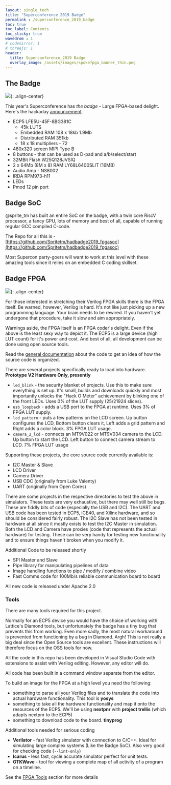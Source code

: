 ```yaml
---
layout: single_tech
title: "Superconference 2019 Badge"
permalink : /superconference_2019_badge
toc: true
toc_label: Contents
toc_sticky: true
wavedrom : 1
# codemirror: 1
# threejs: 1
header:
  title: Superconference_2019 Badge
  overlay_image: /assets/images/spokefpga_banner_thin.png
---
```


## The Badge

![]({{site.baseurl}}/assets/images/2019-Hackaday-Superconference-Badge-sm.jpg){: .align-center}

This year's Superconference has *the badge* - Large FPGA-based delight.  Here's the hackaday [announcement](https://hackaday.com/2019/11/04/gigantic-fpga-in-a-game-boy-form-factor-2019-supercon-badge-is-a-hardware-siren-song/).

- ECP5 LFE5U-45F-8BG381C
  - 45k LUTS
  - Embedded RAM 108 x 18kb 1.9Mb
  - Distributed RAM 351kb
  - 18 x 18 multipliers - 72
- 480x320 screen MIPI Type B
- 8 buttons - that can be used as D-pad and a/b/select/start
- 32MBit Flash W25Q128JVSIQ
- 2 x 64Mb (8M x 8) RAM LY68L6400SLIT (16MB)
- Audio Amp - NS8002
- IRDA RPM973-h11
- LEDs
- Pmod 12 pin port

## Badge SoC

<div class="text-center" id="badge_soc"></div>

<script type="text/javascript">
    const badge_soc = {
    color: "#555",
    children: [
        { id: "USB", port: 1, highlight:1 },
        { id: "HDMI", port: 1, highlight:1 },
        { id: "Cartridge", port: 1, highlight:1 },
        { id: "Pmod", port: 1, highlight:1 },
        { id: "LCD", color: "#999", ports: ["MIPI_II"] },
        { id: "FLASH", color: "#999", ports: ["QSPI"] },
        { id: "PSDRAM1", color: "#999", ports: ["QSPI"] },
        { id: "PSDRAM2", color: "#999", ports: ["QSPI"] },
        { id: "LEDs", color: "#999", ports: ["GPIO"] },
        { id: "Buttons", color: "#999", ports: ["GPIO"] },
        { id: "FPGA", label:"FPGA - ECP5", inPorts:["USB", "HDMI" ], outPorts:["PSDRAM","FLASH", "GPIO", "LCD"],
            color: "#AAA",
            children:[
            {id:"CPU1", highlight:2 },
            {id:"CPU2", highlight:2 },
            {id:"DMA", highlight:5 },
            {id:"GPU", highlight:3 },
            {id:"MMCache", highlight:5 },
            {id:"PIC", highlight:4 }
            ],
            edges:[
                ["CPU1","MMCache" ],
                ["CPU2","MMCache" ],
                ["DMA","MMCache" ],
                ["GPU","FPGA.LCD" ],
                ["MMCache","GPU" ],
                ["MMCache","PIC" ],
                ["PIC","FPGA.GPIO"],
                ["MMCache","FPGA.USB" ],
                ["MMCache","FPGA.PSDRAM" ],
                ["MMCache","FPGA.FLASH" ],
                ["MMCache","FPGA.GPIO" ],
                ["FPGA.HDMI","GPU" ]
/*            [ "four.in", "Child1.in" ],
            [ "Child1.outA", "Child2A.in" ],
            [ "Child1.outB", "Child2B.in" ],
            [ "Child2A.out", "Child3.inA" ],
            [ "Child2B.out", "Child3.inB" ],
            [ "Child3.out", "four.out" ]*/
            ] }
    ],
    edges: [
        ["FPGA.PSDRAM","PSDRAM1.QSPI"],
        ["FPGA.PSDRAM","PSDRAM2.QSPI"],
        ["FPGA.FLASH","FLASH.QSPI"],
        ["FPGA.GPIO","Buttons.GPIO"],
        ["FPGA.GPIO","LEDs.GPIO"],
        ["FPGA.GPIO","Cartridge"],
        ["FPGA.GPIO","Pmod"],
        ["USB","FPGA.USB"],
        ["HDMI","FPGA.HDMI"],
        ["FPGA.LCD","LCD.MIPI_II"],
/*
        {route:["one.out","two.in"]},
        {route:["two.out","three.in"]},
        {route:["three.out","four.in"] },
        {route:["four.out","five.in"] },
        {route:["five.out","six.in"] },
        {route:["six.out","seven.in"] },
        {route:["seven.out","out"] }
*/
    ]
};

    hdelk.layout( badge_soc, "badge_soc" );
</script>

@sprite_tm has built an entire SoC on the badge, with a twin core RiscV processor, a fancy GPU, lots of memory and best of all, capable of running regular GCC compiled C-code.

The Repo for all this is - [https://github.com/Spritetm/hadbadge2019_fpgasoc](https://github.com/Spritetm/hadbadge2019_fpgasoc)

Most Supercon party-goers will want to work at this level with these amazing tools since it relies on an embedded C coding skillset.

## Badge FPGA

![]({{site.baseurl}}/assets/images/ec5_boring_image.png){: .align-center}

For those interested in stretching their Verilog FPGA skills there is the FPGA itself.  Be warned, however, Verilog is hard.  It's not like just picking up a new programming language.  Your brain needs to be rewired.  If you haven't yet undergone that procedure, take it slow and aim appropriately.

Warnings aside, the FPGA itself is an FPGA coder's delight.  Even if the above is the least sexy way to depict it.  The ECP5 is a large device (high LUT count) for it's power and cost. And  best of all, all development can be done using open source tools.

Read the [general documentation]({{site.baseurl}}/code_library) about the code to get an idea of how the source code is organized.

There are several projects specifically ready to load into hardware.  **Prototype V2 Hardware Only, presently**

- `led_blink` - the security blanket of projects.  Use this to make sure everything is set up.  It's small, builds and downloads quickly and most importantly unlocks the "Hack O Meter" achievement by blinking one of the front LEDs.  Uses 0% of the LUT supply (25/21924 slices).
- `usb_loopback` - adds a USB port to the FPGA at runtime.  Uses 3% of FPGA LUT supply.
- `lcd_pattern` - puts a few patterns on the LCD screen.  Up button configures the LCD, Bottom button clears it, Left adds a grid pattern and Right adds a color block.  3% FPGA LUT usage.
- `camera_2_lcd` - connects an MT9V022 or MT9V034 camera to the LCD.  Up button to start the LCD.  Left button to connect camera stream to LCD.  7% FPGA LUT usage

Supporting these projects, the core source code currently available is:

- I2C Master & Slave
- LCD Driver
- Camera Driver
- USB CDC (originally from Luke Valenty)
- UART (originally from Open Cores)

There are some projects in the respective directories to test the above in simulators.  These tests are very exhaustive, but there may well still be bugs.  These are fiddly bits of code (especially the USB and I2C).  The UART and USB code has been tested in ECP5, iCE40, and Xilinx hardware, and so should be considered fairly robust.  The I2C Slave has not been tested in hardware at all since it mostly exists to test the I2C Master in simulation.  Both the LCD and Camera have proxies (code that represents the actual hardware) for testing.  These can be very handy for testing new functionality and to ensure things haven't broken when you modify it.

Additional Code to be released shortly

- SPI Master and Slave
- Pipe library for manipulating pipelines of data
- Image handling functions to pipe / modify / combine video
- Fast Comms code for 100Mb/s reliable communication board to board

All new code is released under Apache 2.0

### Tools

There are many tools required for this project.

Normally for an ECP5 device you would have the choice of working with Lattice's Diamond tools, but unfortunately the badge has a tiny bug that prevents this from working.  Even more sadly, the most natural workaround is prevented from functioning by a bug in Diamond.  Argh! This is not really a big deal since the Open Source tools are excellent.  These instructions will therefore focus on the OSS tools for now.

All the code in this repo has been developed in Visual Studio Code with extensions to assist with Verilog editing.  However, any editor will do.

All code has been built in a command window separate from the editor.

To build an image for the FPGA at a high level you need the following:

- something to parse all your Verilog files and to translate the code into actual hardware functionality.  This tool is  **yosys**
- something to take all the hardware functionality and map it onto the resources of the ECP5.  We'll be using **nextpnr** with **project trellis** (which adapts nextpnr to the ECP5)
- something to download code to the board.  **tinyprog**

Additional tools needed for serious coding

- **Verilator** - fast Verilog simulator with connection to C/C++.  Ideal for simulating large complex systems (Like the Badge SoC).  Also very good for checking code (`--lint-only`)
- **Icarus** - less fast, cycle accurate simulator perfect for unit tests.
- **GTKWave** - tool for viewing a complete map of all activity of a program on a timeline.

See the [FPGA Tools]({{site.baseurl}}/development_tools) section for more details